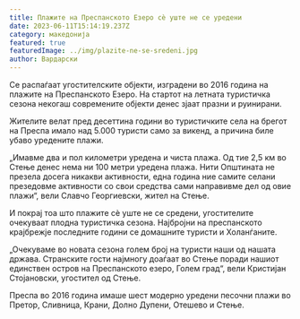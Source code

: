 ```yaml
---
title: Плажите на Преспанското Езеро сè уште не се уредени
date: 2023-06-11T15:14:19.237Z
category: македонија
featured: true
featuredImage: ../img/plazite-ne-se-sredeni.jpg
author: Вардарски
---
```

<!--StartFragment-->

Се распаѓаат угостителските објекти, изградени во 2016 година на плажите на Преспанското Езеро. На стартот на летната туристичка сезона некогаш современите објекти денес зјаат празни и руинирани.

Жителите велат пред десеттина години во туристичките села на брегот на Преспа имало над 5.000 туристи само за викенд, а причина биле убаво уредените плажи.

„Имавме два и пол километри уредена и чиста плажа. Од тие 2,5 км во Стење денес нема ни 100 метри уредена плажа. Нити Општината не презела досега никакви активности, една година ние самите селани презедовме активности со свои средства сами направивме дел од овие плажи“, вели Славчо Георгиевски, жител на Стење.

И покрај тоа што плажите сè уште не се средени, угостителите очекуваат плодна туристичка сезона. Најбројни на преспанското крајбрежје последните години се домашните туристи и Холанѓаните.

„Очекуваме во новата сезона голем број на туристи наши од нашата држава. Странските гости најмногу доаѓаат во Стење поради нашиот единствен остров на Преспанското езеро, Голем град“, вели Кристијан Стојановски, угостител од Стење.

Преспа во 2016 година имаше шест модерно уредени песочни плажи во Претор, Сливница, Крани, Долно Дупени, Отешево и Стење.

<!--EndFragment-->